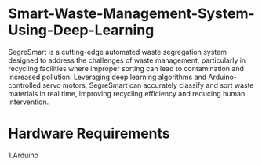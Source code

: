 # Smart-Waste-Management-System-Using-Deep-Learning
SegreSmart is a cutting-edge automated waste segregation system designed to address the challenges of waste management, particularly in recycling facilities where improper sorting can lead to contamination and increased pollution. Leveraging deep learning algorithms and Arduino-controlled servo motors, SegreSmart can accurately classify and sort waste materials in real time, improving recycling efficiency and reducing human intervention.
# Hardware Requirements
1.Arduino
